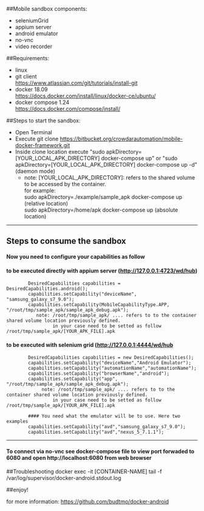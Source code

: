 ##Mobile sandbox components:
- seleniumGrid
- appium server
- android emulator
- no-vnc
- video recorder

##Requirements:
- linux
- git client   
     https://www.atlassian.com/git/tutorials/install-git
- docker 18.09    
     https://docs.docker.com/install/linux/docker-ce/ubuntu/
- docker compose 1.24   
     https://docs.docker.com/compose/install/

##Steps to start the sandbox:
- Open Terminal
- Execute git clone https://bitbucket.org/crowdarautomation/mobile-docker-framework.git
- Inside clone location execute "sudo apkDirectory=[YOUR_LOCAL_APK_DIRECTORY] docker-compose up" or "sudo apkDirectory=[YOUR_LOCAL_APK_DIRECTORY] docker-compose up -d" (daemon mode)
    - note: [YOUR_LOCAL_APK_DIRECTORY]: refers to the shared volume to be accessed by the container.   
        for example:      
                    sudo apkDirectory=./example/sample_apk docker-compose up (relative location)   
                    sudo apkDirectory=/home/apk docker-compose up  (absolute location)   
                      
---------------------------------------------------------------------------------------

## Steps to consume the sandbox

#### Now you need to configure your capabilities as follow

#### 		to be executed directly with appium server (http://127.0.0.1:4723/wd/hub)
        	DesiredCapabilities capabilities = DesiredCapabilities.android();
        	capabilities.setCapability("deviceName", "samsung_galaxy_s7_9.0");
            capabilities.setCapability(MobileCapabilityType.APP, "/root/tmp/sample_apk/sample_apk_debug.apk");   
               note: /root/tmp/sample_apk/ .... refers to to the container shared volume location previously defined.
                     in your case need to be setted as follow /root/tmp/sample_apk/[YOUR_APK_FILE].apk
        	
#### 		to be executed with selenium grid (http://127.0.0.1:4444/wd/hub
        	DesiredCapabilities capabilities = new DesiredCapabilities();
        	capabilities.setCapability("deviceName","Android Emulator");
        	capabilities.setCapability("automationName","automationName");
            capabilities.setCapability("browserName","android");
        	capabilities.setCapability("app", "/root/tmp/sample_apk/sample_apk_debug.apk");   
     	         note: /root/tmp/sample_apk/ .... refers to to the container shared volume location previously defined.
                     in your case need to be setted as follow /root/tmp/sample_apk/[YOUR_APK_FILE].apk
			
			#### You need what the emulator will be to use. Here two examples
        	capabilities.setCapability("avd","samsung_galaxy_s7_9.0");
            capabilities.setCapability("avd","nexus_5_7.1.1");
            
            
        	
            
---------------------------------------------------------------------------------------
#### To connect via no-vnc see docker-compose file to view port forwaded to 6080 and open http://localhost:6080 from web browser

##Troubleshooting
docker exec -it [CONTAINER-NAME] tail -f /var/log/supervisor/docker-android.stdout.log

##enjoy!

for more information: https://github.com/budtmo/docker-android


